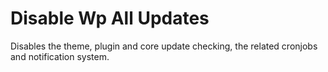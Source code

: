 # Disable Wp All Updates

Disables the theme, plugin and core update checking, the related cronjobs and notification system.
